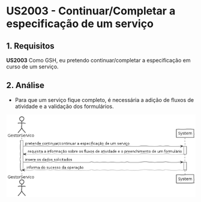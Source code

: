 # US2003 - Continuar/Completar a especificação de um serviço


## 1. Requisitos

**US2003** Como GSH, eu pretendo continuar/completar a especificação em curso de um serviço.

## 2. Análise

* Para que um serviço fique completo, é necessária a adição de fluxos de atividade e a validação dos formulários.

![ContinuarCompletarServico_SD.png](ContinuarCompletarServico_SD.png)
